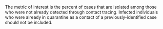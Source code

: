 The metric of interest is the percent of cases that are isolated among those who were not already detected through contact tracing. Infected individuals who were already in quarantine as a contact of a previously-identified case should not be included.